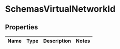 # SchemasVirtualNetworkId

## Properties
Name | Type | Description | Notes
------------ | ------------- | ------------- | -------------
